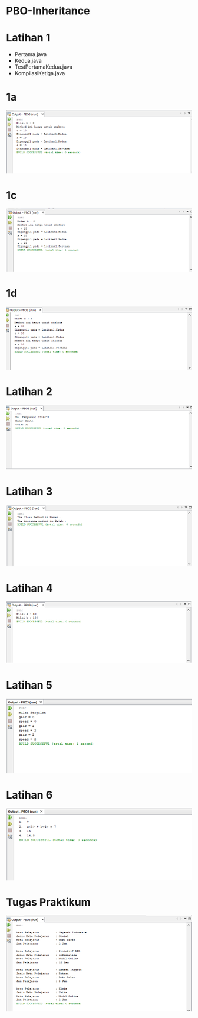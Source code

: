 # PBO-Inheritance
# Latihan 1
- Pertama.java
- Kedua.java
- TestPertamaKedua.java
- KompilasiKetiga.java
# 1a
![Alt Text](https://github.com/memorezasabana/PBO-Inheritance/blob/master/Latihan%201a.png)
# 1c
![Alt Text](https://github.com/memorezasabana/PBO-Inheritance/blob/master/Latihan%201c.png)
# 1d
![Alt Text](https://github.com/memorezasabana/PBO-Inheritance/blob/master/Latihan%201d.png)
# Latihan 2
![Alt Text](https://github.com/memorezasabana/PBO-Inheritance/blob/master/Latihan%202.png)
# Latihan 3
![Alt Text](https://github.com/memorezasabana/PBO-Inheritance/blob/master/Latihan%203.png)
# Latihan 4
![Alt Text](https://github.com/memorezasabana/PBO-Inheritance/blob/master/Latihan%204.png)
# Latihan 5
![Alt Text](https://github.com/memorezasabana/PBO-Inheritance/blob/master/Latihan%205.png)
# Latihan 6
![Alt Text](https://github.com/memorezasabana/PBO-Inheritance/blob/master/Latihan%206.png)
# Tugas Praktikum
![Alt Text](https://github.com/memorezasabana/PBO-Inheritance/blob/master/Tugas%20Praktikum.png)
